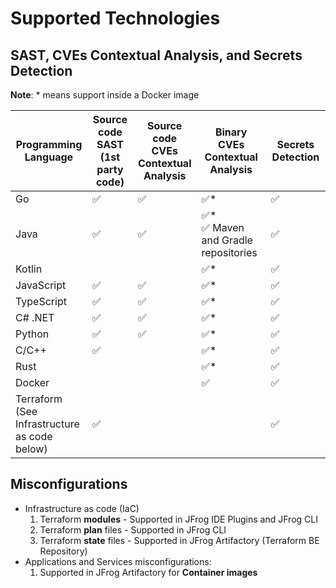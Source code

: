 # Supported Technologies

## SAST, CVEs Contextual Analysis, and Secrets Detection

**Note**: \* means support inside a  Docker image

<table><thead><tr><th width="135">Programming Language</th><th width="97">Source code SAST (1st party code)</th><th width="41">Source code CVEs Contextual Analysis</th><th width="231">Binary CVEs Contextual Analysis</th><th width="155">Secrets Detection</th></tr></thead><tbody><tr><td>Go</td><td><span data-gb-custom-inline data-tag="emoji" data-code="2705">✅</span></td><td><span data-gb-custom-inline data-tag="emoji" data-code="2705">✅</span></td><td><span data-gb-custom-inline data-tag="emoji" data-code="2705">✅</span>*</td><td><span data-gb-custom-inline data-tag="emoji" data-code="2705">✅</span></td></tr><tr><td>Java</td><td><span data-gb-custom-inline data-tag="emoji" data-code="2705">✅</span></td><td><span data-gb-custom-inline data-tag="emoji" data-code="2705">✅</span></td><td><span data-gb-custom-inline data-tag="emoji" data-code="2705">✅</span>*<br><span data-gb-custom-inline data-tag="emoji" data-code="2705">✅</span> Maven and Gradle repositories</td><td><span data-gb-custom-inline data-tag="emoji" data-code="2705">✅</span></td></tr><tr><td>Kotlin</td><td></td><td></td><td><span data-gb-custom-inline data-tag="emoji" data-code="2705">✅</span>*</td><td><span data-gb-custom-inline data-tag="emoji" data-code="2705">✅</span></td></tr><tr><td>JavaScript</td><td><span data-gb-custom-inline data-tag="emoji" data-code="2705">✅</span></td><td><span data-gb-custom-inline data-tag="emoji" data-code="2705">✅</span></td><td><span data-gb-custom-inline data-tag="emoji" data-code="2705">✅</span>*</td><td><span data-gb-custom-inline data-tag="emoji" data-code="2705">✅</span></td></tr><tr><td>TypeScript</td><td><span data-gb-custom-inline data-tag="emoji" data-code="2705">✅</span></td><td><span data-gb-custom-inline data-tag="emoji" data-code="2705">✅</span></td><td><span data-gb-custom-inline data-tag="emoji" data-code="2705">✅</span>*</td><td><span data-gb-custom-inline data-tag="emoji" data-code="2705">✅</span></td></tr><tr><td>C# .NET</td><td><span data-gb-custom-inline data-tag="emoji" data-code="2705">✅</span></td><td><span data-gb-custom-inline data-tag="emoji" data-code="2705">✅</span></td><td><span data-gb-custom-inline data-tag="emoji" data-code="2705">✅</span>*</td><td><span data-gb-custom-inline data-tag="emoji" data-code="2705">✅</span></td></tr><tr><td>Python</td><td><span data-gb-custom-inline data-tag="emoji" data-code="2705">✅</span></td><td><span data-gb-custom-inline data-tag="emoji" data-code="2705">✅</span></td><td><span data-gb-custom-inline data-tag="emoji" data-code="2705">✅</span>*</td><td><span data-gb-custom-inline data-tag="emoji" data-code="2705">✅</span></td></tr><tr><td>C/C++</td><td><span data-gb-custom-inline data-tag="emoji" data-code="2705">✅</span></td><td></td><td><span data-gb-custom-inline data-tag="emoji" data-code="2705">✅</span>*</td><td><span data-gb-custom-inline data-tag="emoji" data-code="2705">✅</span></td></tr><tr><td>Rust</td><td></td><td></td><td><span data-gb-custom-inline data-tag="emoji" data-code="2705">✅</span>*</td><td><span data-gb-custom-inline data-tag="emoji" data-code="2705">✅</span></td></tr><tr><td>Docker</td><td></td><td></td><td><span data-gb-custom-inline data-tag="emoji" data-code="2705">✅</span></td><td><span data-gb-custom-inline data-tag="emoji" data-code="2705">✅</span></td></tr><tr><td>Terraform <br>(See Infrastructure as code below)</td><td><span data-gb-custom-inline data-tag="emoji" data-code="2705">✅</span></td><td></td><td></td><td><span data-gb-custom-inline data-tag="emoji" data-code="2705">✅</span></td></tr></tbody></table>

## Misconfigurations

* Infrastructure as code (IaC)
  1. Terraform **modules** - Supported in JFrog IDE Plugins and JFrog CLI
  2. Terraform **plan** files - Supported in JFrog CLI
  3. Terraform **state** files - Supported in JFrog Artifactory (Terraform BE Repository)
* Applications and Services misconfigurations:
  1. Supported in JFrog Artifactory for **Container images**


